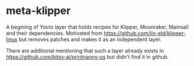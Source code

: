 # meta-klipper
A begining of Yocto layer that holds recipes for  Klipper, Moonraker, Mainsail and their dependencies.
Motivated from https://github.com/jin-eld/klipper-linux but removes patches and makes it as an independent layer.

There are additional mentioning that such a layer already exists in https://github.com/bitsy-ai/printnanny-os but didn't find it in github.

